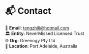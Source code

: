 # 📬 Contact

📩 **Email**: [tengzhili@hotmail.com](mailto:tengzhili@hotmail.com)  
🏛️ **Entity**: NeverMissed Licensed Trust  
🌐 **Org**: Greenogy Pty Ltd  
📍 **Location**: Port Adelaide, Australia

